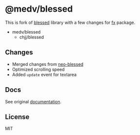 # @medv/blessed

This is fork of [blessed](https://github.com/chjj/blessed) library with a few changes for [fx](https://github.com/antonmedv/fx) package.

* medv/blessed
  * chjj/blessed

## Changes

- Merged changes from [neo-blessed](https://github.com/embark-framework/neo-blessed)
- Optimized scrolling speed
- Added `update` event for textarea

## Docs

See original [documentation](https://github.com/chjj/blessed#documentation).

## License

MIT
